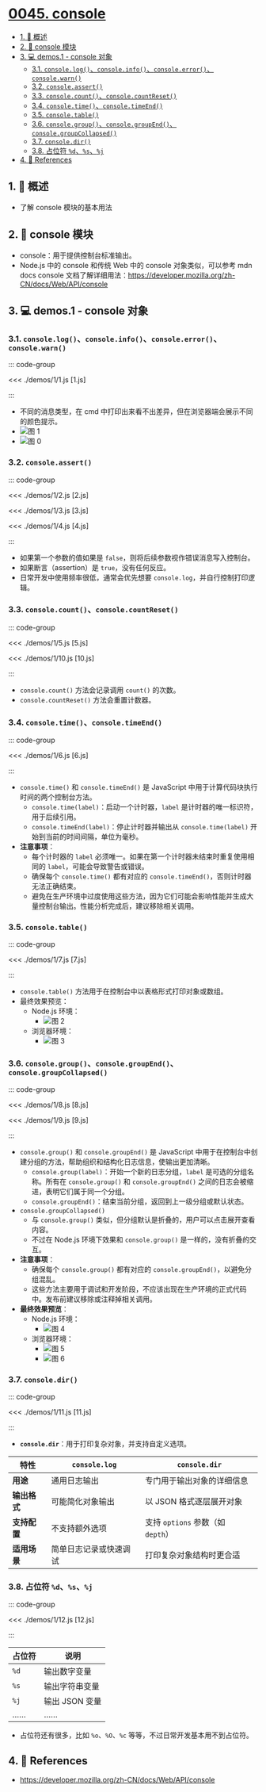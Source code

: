 # [0045. console](https://github.com/tnotesjs/TNotes.nodejs/tree/main/notes/0045.%20console)

<!-- region:toc -->

- [1. 📝 概述](#1--概述)
- [2. 📒 console 模块](#2--console-模块)
- [3. 💻 demos.1 - console 对象](#3--demos1---console-对象)
  - [3.1. `console.log()`、`console.info()`、`console.error()`、`console.warn()`](#31-consolelogconsoleinfoconsoleerrorconsolewarn)
  - [3.2. `console.assert()`](#32-consoleassert)
  - [3.3. `console.count()`、`console.countReset()`](#33-consolecountconsolecountreset)
  - [3.4. `console.time()`、`console.timeEnd()`](#34-consoletimeconsoletimeend)
  - [3.5. `console.table()`](#35-consoletable)
  - [3.6. `console.group()`、`console.groupEnd()`、`console.groupCollapsed()`](#36-consolegroupconsolegroupendconsolegroupcollapsed)
  - [3.7. `console.dir()`](#37-consoledir)
  - [3.8. 占位符 `%d`、`%s`、`%j`](#38-占位符-dsj)
- [4. 🔗 References](#4--references)

<!-- endregion:toc -->

## 1. 📝 概述

- 了解 console 模块的基本用法

## 2. 📒 console 模块

- console：用于提供控制台标准输出。
- Node.js 中的 console 和传统 Web 中的 console 对象类似，可以参考 mdn docs console 文档了解详细用法：https://developer.mozilla.org/zh-CN/docs/Web/API/console

## 3. 💻 demos.1 - console 对象

### 3.1. `console.log()`、`console.info()`、`console.error()`、`console.warn()`

::: code-group

<<< ./demos/1/1.js [1.js]

:::

- 不同的消息类型，在 cmd 中打印出来看不出差异，但在浏览器端会展示不同的颜色提示。
- ![图 1](https://cdn.jsdelivr.net/gh/tnotesjs/imgs@main/2025-04-06-13-37-13.png)
- ![图 0](https://cdn.jsdelivr.net/gh/tnotesjs/imgs@main/2025-04-06-13-35-16.png)

### 3.2. `console.assert()`

::: code-group

<<< ./demos/1/2.js [2.js]

<<< ./demos/1/3.js [3.js]

<<< ./demos/1/4.js [4.js]

:::

- 如果第一个参数的值如果是 `false`，则将后续参数视作错误消息写入控制台。
- 如果断言（assertion）是 `true`，没有任何反应。
- 日常开发中使用频率很低，通常会优先想要 `console.log`，并自行控制打印逻辑。

### 3.3. `console.count()`、`console.countReset()`

::: code-group

<<< ./demos/1/5.js [5.js]

<<< ./demos/1/10.js [10.js]

:::

- `console.count()` 方法会记录调用 `count()` 的次数。
- `console.countReset()` 方法会重置计数器。

### 3.4. `console.time()`、`console.timeEnd()`

::: code-group

<<< ./demos/1/6.js [6.js]

:::

- `console.time()` 和 `console.timeEnd()` 是 JavaScript 中用于计算代码块执行时间的两个控制台方法。
  - `console.time(label)`：启动一个计时器，`label` 是计时器的唯一标识符，用于后续引用。
  - `console.timeEnd(label)`：停止计时器并输出从 `console.time(label)` 开始到当前的时间间隔，单位为毫秒。
- **注意事项**：
  - 每个计时器的 `label` 必须唯一。如果在第一个计时器未结束时重复使用相同的 `label`，可能会导致警告或错误。
  - 确保每个 `console.time()` 都有对应的 `console.timeEnd()`，否则计时器无法正确结束。
  - 避免在生产环境中过度使用这些方法，因为它们可能会影响性能并生成大量控制台输出。性能分析完成后，建议移除相关调用。

### 3.5. `console.table()`

::: code-group

<<< ./demos/1/7.js [7.js]

:::

- `console.table()` 方法用于在控制台中以表格形式打印对象或数组。
- 最终效果预览：
  - Node.js 环境：
    - ![图 2](https://cdn.jsdelivr.net/gh/tnotesjs/imgs@main/2025-04-06-14-00-36.png)
  - 浏览器环境：
    - ![图 3](https://cdn.jsdelivr.net/gh/tnotesjs/imgs@main/2025-04-06-14-00-47.png)

### 3.6. `console.group()`、`console.groupEnd()`、`console.groupCollapsed()`

::: code-group

<<< ./demos/1/8.js [8.js]

<<< ./demos/1/9.js [9.js]

:::

- `console.group()` 和 `console.groupEnd()` 是 JavaScript 中用于在控制台中创建分组的方法，帮助组织和结构化日志信息，使输出更加清晰。
  - `console.group(label)`：开始一个新的日志分组，`label` 是可选的分组名称。所有在 `console.group()` 和 `console.groupEnd()` 之间的日志会被缩进，表明它们属于同一个分组。
  - `console.groupEnd()`：结束当前分组，返回到上一级分组或默认状态。
- `console.groupCollapsed()`
  - 与 `console.group()` 类似，但分组默认是折叠的，用户可以点击展开查看内容。
  - 不过在 Node.js 环境下效果和 `console.group()` 是一样的，没有折叠的交互。
- **注意事项**：
  - 确保每个 `console.group()` 都有对应的 `console.groupEnd()`，以避免分组混乱。
  - 这些方法主要用于调试和开发阶段，不应该出现在生产环境的正式代码中。发布前建议移除或注释掉相关调用。
- **最终效果预览**：
  - Node.js 环境：
    - ![图 4](https://cdn.jsdelivr.net/gh/tnotesjs/imgs@main/2025-04-06-14-05-29.png)
  - 浏览器环境：
    - ![图 5](https://cdn.jsdelivr.net/gh/tnotesjs/imgs@main/2025-04-06-14-06-10.png)
    - ![图 6](https://cdn.jsdelivr.net/gh/tnotesjs/imgs@main/2025-04-06-14-11-26.png)

### 3.7. `console.dir()`

::: code-group

<<< ./demos/1/11.js [11.js]

:::

- **`console.dir`**：用于打印复杂对象，并支持自定义选项。

| 特性         | `console.log`          | `console.dir`                     |
| ------------ | ---------------------- | --------------------------------- |
| **用途**     | 通用日志输出           | 专门用于输出对象的详细信息        |
| **输出格式** | 可能简化对象输出       | 以 JSON 格式逐层展开对象          |
| **支持配置** | 不支持额外选项         | 支持 `options` 参数（如 `depth`） |
| **适用场景** | 简单日志记录或快速调试 | 打印复杂对象结构时更合适          |

### 3.8. 占位符 `%d`、`%s`、`%j`

::: code-group

<<< ./demos/1/12.js [12.js]

:::

| 占位符 | 说明           |
| ------ | -------------- |
| `%d`   | 输出数字变量   |
| `%s`   | 输出字符串变量 |
| `%j`   | 输出 JSON 变量 |
| ……     | ……             |

- 占位符还有很多，比如 `%o`、`%O`、`%c` 等等，不过日常开发基本用不到占位符。

## 4. 🔗 References

- https://developer.mozilla.org/zh-CN/docs/Web/API/console
